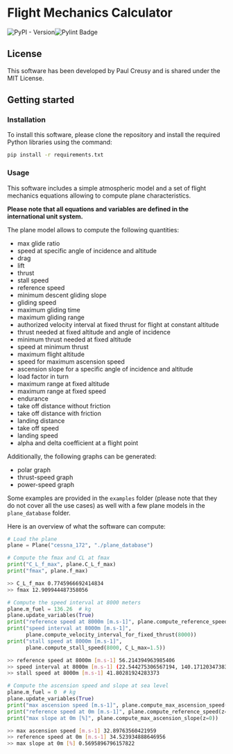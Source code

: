 # Flight Mechanics Calculator

![PyPI - Version](https://img.shields.io/pypi/v/flight-mech)![Pylint Badge](https://github.com/PaulCreusy/flight-mech/actions/workflows/pylint.yml/badge.svg)

## License

This software has been developed by Paul Creusy and is shared under the MIT License.

## Getting started

### Installation

To install this software, please clone the repository and install the required Python libraries using the command:

```bash
pip install -r requirements.txt
```

### Usage

This software includes a simple atmospheric model and a set of flight mechanics equations allowing to compute plane characteristics.

**Please note that all equations and variables are defined in the international unit system.**

The plane model allows to compute the following quantities:
- max glide ratio
- speed at specific angle of incidence and altitude
- drag
- lift
- thrust
- stall speed
- reference speed
- minimum descent gliding slope
- gliding speed
- maximum gliding time
- maximum gliding range
- authorized velocity interval at fixed thrust for flight at constant altitude
- thrust needed at fixed altitude and angle of incidence
- minimum thrust needed at fixed altitude
- speed at minimum thrust
- maximum flight altitude
- speed for maximum ascension speed
- ascension slope for a specific angle of incidence and altitude
- load factor in turn
- maximum range at fixed altitude
- maximum range at fixed speed
- endurance
- take off distance without friction
- take off distance with friction
- landing distance
- take off speed
- landing speed
- alpha and delta coefficient at a flight point

Additionally, the following graphs can be generated:
- polar graph
- thrust-speed graph
- power-speed graph

Some examples are provided in the `examples` folder (please note that they do not cover all the use cases) as well with a few plane models in the `plane_database` folder. 

Here is an overview of what the software can compute:

```python
# Load the plane
plane = Plane("cessna_172", "./plane_database")

# Compute the fmax and CL at fmax
print("C_L_f_max", plane.C_L_f_max)
print("fmax", plane.f_max)
```

```bash
>> C_L_f_max 0.7745966692414834
>> fmax 12.909944487358056
```

```python
# Compute the speed interval at 8000 meters
plane.m_fuel = 136.26  # kg
plane.update_variables(True)
print("reference speed at 8000m [m.s-1]", plane.compute_reference_speed(8000))
print("speed interval at 8000m [m.s-1]",
      plane.compute_velocity_interval_for_fixed_thrust(8000))
print("stall speed at 8000m [m.s-1]",
      plane.compute_stall_speed(8000, C_L_max=1.5))
```

```bash
>> reference speed at 8000m [m.s-1] 56.214394963985406
>> speed interval at 8000m [m.s-1] (22.544275306567194, 140.17120347383343)
>> stall speed at 8000m [m.s-1] 41.80281924283373
```

```python
# Compute the ascension speed and slope at sea level
plane.m_fuel = 0  # kg
plane.update_variables(True)
print("max ascension speed [m.s-1]", plane.compute_max_ascension_speed(z=0))
print("reference speed at 0m [m.s-1]", plane.compute_reference_speed(z=0))
print("max slope at 0m [%]", plane.compute_max_ascension_slope(z=0))
```

```bash
>> max ascension speed [m.s-1] 32.89763560421959
>> reference speed at 0m [m.s-1] 34.523934888646956
>> max slope at 0m [%] 0.5695896796157822
```